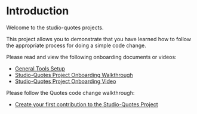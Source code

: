 # Introduction
Welcome to the studio-quotes projects. 

This project allows you to demonstrate that you have learned how to follow the appropriate process for doing a simple code change.

Please read and view the following onboarding documents or videos:
* [General Tools Setup](https://dev.azure.com/software-engineering-studio/studio-course/_git/studio-course?path=/Documentation/Onboarding.md&_a=preview)
* [Studio-Quotes Project Onboarding Walkthrough](https://dev.azure.com/software-engineering-studio/studio-course/_git/studio-course?path=/Documentation/studio-quotes/1-0-OnboadingStudioQuotes.md)
* [Studio-Quotes Project Onboarding Video](https://uw.hosted.panopto.com/Panopto/Pages/Viewer.aspx?id=51b644b6-1756-434d-84e8-adba0159009c&edit=true#)

Please follow the Quotes code change walkthrough:
* [Create your first contribution to the Studio-Quotes Project](https://dev.azure.com/software-engineering-studio/studio-course/_git/studio-course?path=/Documentation/studio-quotes/1-1-CreateFirstQuote.md&_a=preview)